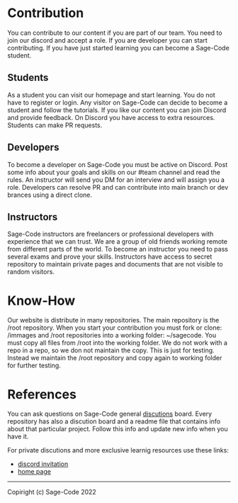 # Contribution

You can contribute to our content if you are part of our team. You need to join our discord and accept a role. If you are developer you can start contributing. If you have just started learning you can become a Sage-Code student.

## Students

As a student you can visit our homepage and start learning. You do not have to register or login. Any visitor on Sage-Code can decide to become a student and follow the tutorials. If you like our content you can join Discord and provide feedback. On Discord you have access to extra resources. Students can make PR requests.

## Developers
To become a developer on Sage-Code you must be active on Discord. Post some info about your goals and skills on our #team channel and read the rules. An instructor will send you DM for an interview and will assign you a role. Developers can resolve PR and can contribute into main branch or dev brances using a direct clone.

## Instructors
Sage-Code instructors are freelancers or professional developers with experience that we can trust. We are a group of old friends working remote from different parts of the world. To become an instructor you need to pass several exams and prove your skills. Instructors have access to secret repository to maintain private pages and documents that are not visible to random visitors.

# Know-How

Our website is distribute in many repositories. The main repository is the /root repository. When you start your contribution you must fork or clone: /immages and /root repositories into a working folder: ~/sagecode. You must copy all files from /root into the working folder. We do not work with a repo in a repo, so we don not maintain the copy. This is just for testing. Instead we maintain the /root repository and copy again to working folder for further testing. 


# References

You can ask questions on Sage-Code general [discutions](https://github.com/orgs/sage-code/discussions) board. Every repository has also a discution board and a readme file that contains info about that particular project. Follow this info and update new info when you have it.

For private discutions and more exclusive learnig resources use these links:

* [discord invitation](https://discord.gg/fAEHfw8T)
* [home page](https://sagecode.net)

----
Copiright (c) Sage-Code 2022


